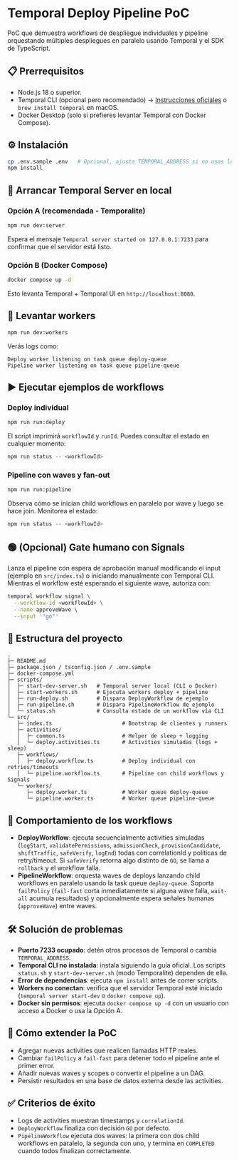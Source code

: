 # Temporal Deploy Pipeline PoC

PoC que demuestra workflows de despliegue individuales y pipeline orquestando múltiples despliegues en paralelo usando Temporal y el SDK de TypeScript.

## 📋 Prerrequisitos
- Node.js 18 o superior.
- Temporal CLI (opcional pero recomendado) → [Instrucciones oficiales](https://temporal.io/downloads) o `brew install temporal` en macOS.
- Docker Desktop (solo si prefieres levantar Temporal con Docker Compose).

## ⚙️ Instalación
```bash
cp .env.sample .env   # Opcional, ajusta TEMPORAL_ADDRESS si no usas localhost
npm install
```

## 🚀 Arrancar Temporal Server en local

### Opción A (recomendada - Temporalite)
```bash
npm run dev:server
```
Espera el mensaje `Temporal server started on 127.0.0.1:7233` para confirmar que el servidor está listo.

### Opción B (Docker Compose)
```bash
docker compose up -d
```
Esto levanta Temporal + Temporal UI en `http://localhost:8080`.

## 👷 Levantar workers
```bash
npm run dev:workers
```
Verás logs como:
```
Deploy worker listening on task queue deploy-queue
Pipeline worker listening on task queue pipeline-queue
```

## ▶️ Ejecutar ejemplos de workflows

### Deploy individual
```bash
npm run run:deploy
```
El script imprimirá `workflowId` y `runId`. Puedes consultar el estado en cualquier momento:
```bash
npm run status -- <workflowId>
```

### Pipeline con waves y fan-out
```bash
npm run run:pipeline
```
Observa cómo se inician child workflows en paralelo por wave y luego se hace join. Monitorea el estado:
```bash
npm run status -- <workflowId>
```

## 🟢 (Opcional) Gate humano con Signals
Lanza el pipeline con espera de aprobación manual modificando el input (ejemplo en `src/index.ts`) o iniciando manualmente con Temporal CLI.
Mientras el workflow esté esperando el siguiente wave, autoriza con:
```bash
temporal workflow signal \
  --workflow-id <workflowId> \
  --name approveWave \
  --input '"go"'
```

## 📁 Estructura del proyecto
```
.
├─ README.md
├─ package.json / tsconfig.json / .env.sample
├─ docker-compose.yml
├─ scripts/
│  ├─ start-dev-server.sh   # Temporal server local (CLI o Docker)
│  ├─ start-workers.sh      # Ejecuta workers deploy + pipeline
│  ├─ run-deploy.sh         # Dispara DeployWorkflow de ejemplo
│  ├─ run-pipeline.sh       # Dispara PipelineWorkflow de ejemplo
│  └─ status.sh             # Consulta estado de un workflow vía CLI
└─ src/
   ├─ index.ts                      # Bootstrap de clientes y runners
   ├─ activities/
   │  ├─ common.ts                  # Helper de sleep + logging
   │  └─ deploy.activities.ts       # Activities simuladas (logs + sleep)
   ├─ workflows/
   │  ├─ deploy.workflow.ts         # Deploy individual con retries/timeouts
   │  └─ pipeline.workflow.ts       # Pipeline con child workflows y Signals
   └─ workers/
      ├─ deploy.worker.ts           # Worker queue deploy-queue
      └─ pipeline.worker.ts         # Worker queue pipeline-queue
```

## 🧠 Comportamiento de los workflows
- **DeployWorkflow**: ejecuta secuencialmente activities simuladas (`logStart`, `validatePermissions`, `admissionCheck`, `provisionCandidate`, `shiftTraffic`, `safeVerify`, `logEnd`) todas con correlationId y políticas de retry/timeout. Si `safeVerify` retorna algo distinto de `GO`, se llama a `rollback` y el workflow falla.
- **PipelineWorkflow**: orquesta waves de deploys lanzando child workflows en paralelo usando la task queue `deploy-queue`. Soporta `failPolicy` (`fail-fast` corta inmediatamente si alguna wave falla, `wait-all` acumula resultados) y opcionalmente espera señales humanas (`approveWave`) entre waves.

## 🛠️ Solución de problemas
- **Puerto 7233 ocupado**: detén otros procesos de Temporal o cambia `TEMPORAL_ADDRESS`.
- **Temporal CLI no instalada**: instala siguiendo la guía oficial. Los scripts `status.sh` y `start-dev-server.sh` (modo Temporalite) dependen de ella.
- **Error de dependencias**: ejecuta `npm install` antes de correr scripts.
- **Workers no conectan**: verifica que el servidor Temporal esté iniciado (`temporal server start-dev` o `docker compose up`).
- **Docker sin permisos**: ejecuta `docker compose up -d` con un usuario con acceso a Docker o usa la Opción A.

## 🔌 Cómo extender la PoC
- Agregar nuevas activities que realicen llamadas HTTP reales.
- Cambiar `failPolicy` a `fail-fast` para detener todo el pipeline ante el primer error.
- Añadir nuevas waves y scopes o convertir el pipeline a un DAG.
- Persistir resultados en una base de datos externa desde las activities.

## ✅ Criterios de éxito
- Logs de activities muestran timestamps y `correlationId`.
- `DeployWorkflow` finaliza con decisión `GO` por defecto.
- `PipelineWorkflow` ejecuta dos waves: la primera con dos child workflows en paralelo, la segunda con uno, y termina en `COMPLETED` cuando todos finalizan correctamente.
